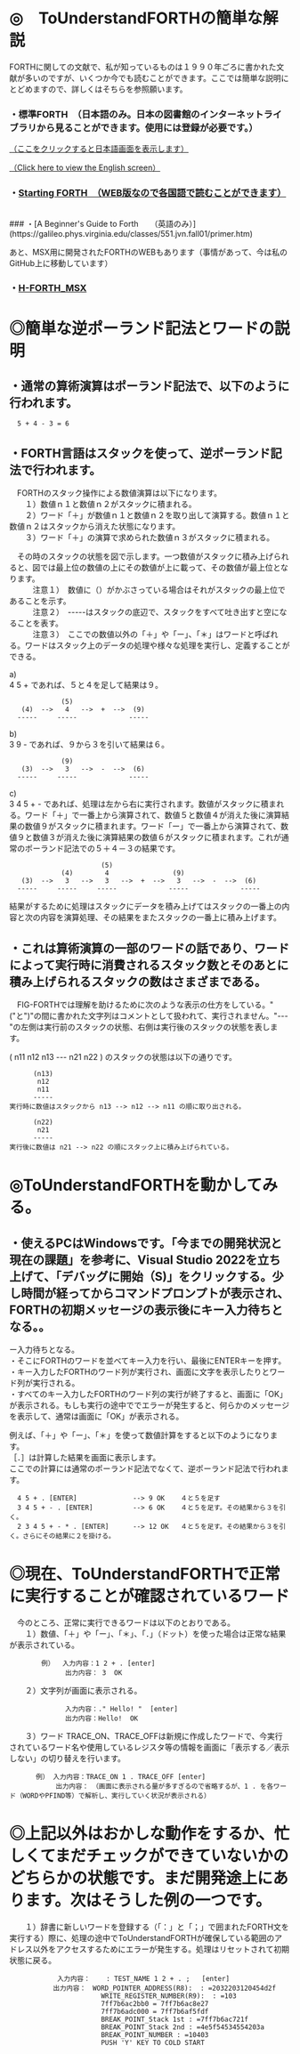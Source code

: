 # ◎　ToUnderstandFORTHの簡単な解説　
  
FORTHに関しての文献で、私が知っているものは１９９０年ごろに書かれた文献が多いのですが、いくつか今でも読むことができます。ここでは簡単な説明にとどめますので、詳しくはそちらを参照願います。  
  
### ・標準FORTH　（日本語のみ。日本の図書館のインターネットライブラリから見ることができます。使用には登録が必要です。）　
  
[（ここをクリックすると日本語画面を表示します）](https://ndlsearch.ndl.go.jp/search?cs=bib&collapse=null&display=panel&from=0&size=20&keyword=%E6%A8%99%E6%BA%96FORTH&f-ht=ndl&f-ht=library)  
  
[（Click here to view the English screen）](https://ndlsearch.ndl.go.jp/en/search?cs=bib&collapse=null&display=panel&from=0&size=20&keyword=forth+inoue&f-ht=ndl)  
  
  
### ・[Starting FORTH　（WEB版なので各国語で読むことができます）](https://www.forth.com/starting-forth/0-starting-forth/)  
<br>
### ・[A Beginner's Guide to Forth　　（英語のみ）](https://galileo.phys.virginia.edu/classes/551.jvn.fall01/primer.htm)  
  
  
あと、MSX用に開発されたFORTHのWEBもあります（事情があって、今は私のGitHub上に移動しています）  
  
### ・[H-FORTH_MSX](https://github.com/MIN0/H-FORTH_MSX)  
  
  
  
# ◎簡単な逆ポーランド記法とワードの説明  
## ・通常の算術演算はポーランド記法で、以下のように行われます。
```  
  5 + 4 - 3 = 6  
```  
  
## ・FORTH言語はスタックを使って、逆ポーランド記法で行われます。  
  
　FORTHのスタック操作による数値演算は以下になります。  
　　１）数値ｎ１と数値ｎ２がスタックに積まれる。  
　　２）ワード「＋」が数値ｎ１と数値ｎ２を取り出して演算する。数値ｎ１と数値ｎ２はスタックから消えた状態になります。  
　　３）ワード「＋」の演算で求められた数値ｎ３がスタックに積まれる。  
  
　その時のスタックの状態を図で示します。一つ数値がスタックに積み上げられると、図では最上位の数値の上にその数値が上に載って、その数値が最上位となります。  
　　　注意１）　数値に（）がかぶさっている場合はそれがスタックの最上位であることを示す。  
　　　注意２）　-----はスタックの底辺で、スタックをすべて吐き出すと空になることを表す。  
　　　注意３）　ここでの数値以外の「＋」や「ー」、「＊」はワードと呼ばれる。ワードはスタック上のデータの処理や様々な処理を実行し、定義することができる。  
  
a)  
  4 5 +  であれば、５と４を足して結果は９。  
```   
             (5)  
   (4)  -->   4   -->  +  -->  (9)  
  -----     -----             -----  
```  
  
b)  
  3 9 -  であれば、９から３を引いて結果は６。  
  
```  
             (9)  
   (3)  -->   3   -->  -  -->  (6)  
  -----     -----             -----  
```  
  
c)  
  3 4 5 + -  であれば、処理は左から右に実行されます。数値がスタックに積まれる。ワード「＋」で一番上から演算されて、数値５と数値４が消えた後に演算結果の数値９がスタックに積まれます。ワード「ー」で一番上から演算されて、数値９と数値３が消えた後に演算結果の数値６がスタックに積まれます。これが通常のポーランド記法での５＋４－３の結果です。  
  
```    
                       (5)  
             (4)        4                (9)  
   (3)  -->   3   -->   3   -->  +  -->   3   -->  -  -->  (6)  
  -----     -----     -----             -----             -----  
```  
  
結果がするために処理はスタックにデータを積み上げてはスタックの一番上の内容と次の内容を演算処理、その結果をまたスタックの一番上に積み上げます。  
  
  
## ・これは算術演算の一部のワードの話であり、ワードによって実行時に消費されるスタック数とそのあとに積み上げられるスタックの数はさまざまである。  
　FIG-FORTHでは理解を助けるために次のような表示の仕方をしている。"("と")"の間に書かれた文字列はコメントとして扱われて、実行されません。"---"の左側は実行前のスタックの状態、右側は実行後のスタックの状態を表します。  
  
   ( n11 n12 n13 --- n21 n22 )   のスタックの状態は以下の通りです。
  
```    
      (n13)  
       n12                        
       n11  
      -----                         
実行時に数値はスタックから n13 --> n12 --> n11 の順に取り出される。       　　
```  
  
```  
      (n22)   
       n21  
      -----     
実行後に数値は n21 --> n22 の順にスタック上に積み上げられている。  
```  
  
  
  
# ◎ToUnderstandFORTHを動かしてみる。  
  
## ・使えるPCはWindowsです。「今までの開発状況と現在の課題」を参考に、Visual Studio 2022を立ち上げて、「デバッグに開始（S)」をクリックする。少し時間が経ってからコマンドプロンプトが表示され、FORTHの初期メッセージの表示後にキー入力待ちとなる。。  
ー入力待ちとなる。  
・そこにFORTHのワードを並べてキー入力を行い、最後にENTERキーを押す。  
・キー入力したFORTHのワード列が実行され、画面に文字を表示したりとワード列が実行される。  
・すべてのキー入力したFORTHのワード列の実行が終了すると、画面に「OK」が表示される。もしも実行の途中ででエラーが発生すると、何らかのメッセージを表示して、通常は画面に「OK」が表示される。  
  
  
  
例えば、「＋」や「ー」、「＊」を使って数値計算をすると以下のようになります。  
［．］は計算した結果を画面に表示します。  
ここでの計算には通常のポーランド記法でなくて、逆ポーランド記法で行われます。  
```    
  4 5 + . [ENTER]              --> 9 OK    ４と５を足す  
  3 4 5 + - . [ENTER]          --> 6 OK    ４と５を足す。その結果から３を引く。  
  2 3 4 5 + - * . [ENTER]      --> 12 OK   ４と５を足す。その結果から３を引く。さらにその結果に２を掛ける。  
```    
  
  
# ◎現在、ToUnderstandFORTHで正常に実行することが確認されているワード  
  
　今のところ、正常に実行できるワードは以下のとおりである。  
　　１）数値、「＋」や「ー」、「＊」、「．」（ドット）を使った場合は正常な結果が表示されている。   
```  
        例）  入力内容：1 2 + . [enter]    
              出力内容： 3  OK  
```  
  
　　２）文字列が画面に表示される。  
```  
              入力内容：." Hello! "  [enter]   
              出力内容：Hello!  OK   
```  
  
　　３）ワード TRACE_ON、TRACE_OFFは新規に作成したワードで、今実行されているワード名や使用しているレジスタ等の情報を画面に「表示する／表示しない」の切り替えを行います。  
```  
　　　　例） 入力内容：TRACE_ON 1 . TRACE_OFF [enter]   
　　　　　　　出力内容：　（画面に表示される量が多すぎるので省略するが、1 . を各ワード（WORDやPFIND等）で解析し、実行していく状況が表示される）  
```  
  
# ◎上記以外はおかしな動作をするか、忙しくてまだチェックができていないかのどちらかの状態です。まだ開発途上にあります。次はそうした例の一つです。  
  
　　１）辞書に新しいワードを登録する（「：」と「；」で囲まれたFORTH文を実行する）際に、処理の途中でToUnderstandFORTHが確保している範囲のアドレス以外をアクセスするためにエラーが発生する。処理はリセットされて初期状態に戻る。  
```  
            入力内容：    : TEST_NAME 1 2 + . ;   [enter]   
　　　　　　 出力内容：　WORD_POINTER_ADDRESS(R8):  : =2032203120454d2f  
                       WRITE_REGISTER_NUMBER(R9):  : =103  
                       7ff7b6ac2bb0 = 7ff7b6ac8e27  
                       7ff7b6adc000 = 7ff7b6af5fdf  
                       BREAK_POINT_Stack 1st : =7ff7b6ac721f  
                       BREAK_POINT_Stack 2nd : =4e5f54534554203a  
                       BREAK_POINT_NUMBER : =10403  
                       PUSH 'Y' KEY TO COLD START  
```    

